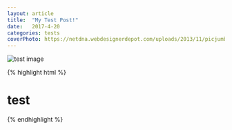 ```yaml
---
layout: article
title:  "My Test Post!"
date:   2017-4-20
categories: tests
coverPhoto: https://netdna.webdesignerdepot.com/uploads/2013/11/picjumbo.com_IMG_9998.jpg
---
```


![test image](https://netdna.webdesignerdepot.com/uploads/2013/11/picjumbo.com_IMG_9998.jpg)

{% highlight html %}
<h1>test</h1>
{% endhighlight %}